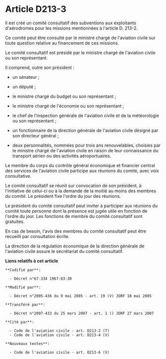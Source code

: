 # Article D213-3

Il est créé un comité consultatif des subventions aux exploitants d'aérodromes pour les missions mentionnées à l'article D.
213-2.

Ce comité peut être consulté par le ministre chargé de l'aviation civile sur toute question relative au financement de ces
missions.

Le comité consultatif est présidé par le ministre chargé de l'aviation civile ou son représentant.

Il comprend, outre son président :

- un sénateur ;

- un député ;

- le ministre chargé du budget ou son représentant ;

- le ministre chargé de l'économie ou son représentant ;

- le chef de l'inspection générale de l'aviation civile et de la météorologie ou son représentant ;

- un fonctionnaire de la direction générale de l'aviation civile désigné par son directeur général ;

- deux personnalités, nommées pour trois ans renouvelables, choisies par le ministre chargé de l'aviation civile en raison de
leur connaissance du transport aérien ou des activités aéroportuaires.

Le membre du corps du contrôle général économique et financier central des services de l'aviation civile participe aux
réunions du comité, avec voix consultative.

Le comité consultatif se réunit sur convocation de son président, à l'initiative de celui-ci ou à la demande de la moitié au
moins des membres du comité. Le président fixe l'ordre du jour des réunions.

Le président du comité consultatif peut inviter à participer aux réunions du comité toute personne dont la présence est jugée
utile en fonction de l'ordre du jour. Les fonctions de membre du comité consultatif sont gratuites.

En cas de besoin, l'avis des membres du comité consultatif peut être recueilli par consultation écrite.

La direction de la régulation économique de la direction générale de l'aviation civile assure le secrétariat du comité
consultatif.

**Liens relatifs à cet article**

	**Codifié par**:

	  - Décret n°67-334 1967-03-30

	**Modifié par**:

	  - Décret n°2005-436 du 9 mai 2005 - art. 19 (V) JORF 10 mai 2005

	**Transféré par**:

	  - Décret n°2007-433 du 25 mars 2007 - art. 1 () JORF 27 mars 2007

	**Cité par**:

	  - Code de l'aviation civile - art. D213-2 (T)
	  - Code de l'aviation civile - art. D213-4 (V)

	**Nouveaux textes**:

	  - Code de l'aviation civile - art. D213-6 (V)
